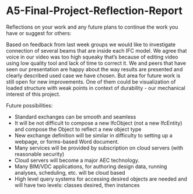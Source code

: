 # A5-Final-Project-Reflection-Report

Reflections on your work and any future plans to continue the work you have or suggest for others:

Based on feedback from last week groups we would like to investigate connection of several beams that are inside each IFC model. We agree that voice in our video was too high squeaky that’s because of editing video using low quality tool and lack of time to correct it. We and peers that have seen our presentation are happy about the way results are presented and clearly described used case we have chosen. But area for future work is still open for new improvements. One of them could be visualization of loaded structure with weak points in context of durability - our mechanical interest of this project. 

Future possibilities:
   - Standard exchanges can be smooth and seamless
   - It will be not difficult to compose a new IfcObject (not a new IfcEntity) and compose the Object to reflect a new object type
   - New exchange definition will be similar in difficulty to setting up a webpage, or forms-based Word document.
   - Many services will be provided by subscription on cloud servers (with reasonable security)
   - Cloud servers will become a major AEC technology.
   - Many BIM/VDC applications, for authoring design data, running analyses, scheduling, etc. will be cloud based
   - High level query systems for accessing desired objects are needed and will have two levels: classes desired, then instances


